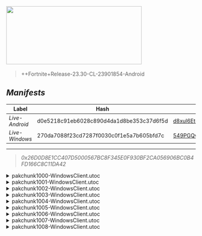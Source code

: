<div style="pointer-events: none">
  <img style="pointer-events: none" src="https://raw.githubusercontent.com/Tectors/fn-archive/master/.github/source/dependents/gen.26.20.svg" width="360" height="155">
<div>

 >  
  
  > ++Fortnite+Release-23.30-CL-23901854-Android

## *Manifests*
| Label | Hash | Route |
| - | - | - |
| *Live-Android* | d0e5218c91eb6028c890d4da1d8be353c37d6f5d | [d8xul6EtcKMq9wNlrkqSQ2LZcZOVUg](https://github.com/Tectors/fn-archive/blob/master/manifests/d8xul6EtcKMq9wNlrkqSQ2LZcZOVUg.manifest) |
| *Live-Windows* | 270da7088f23cd7287f0030c0f1e5a7b605bfd7c | [549PGQv1etyjcGojW0W4sZO5D_DotA](https://github.com/Tectors/fn-archive/blob/master/manifests/549PGQv1etyjcGojW0W4sZO5D_DotA.manifest) |

---

> *0x26D0D8E1CC407D5000567BC8F345E0F930BF2CA056906BC0B4FD166C8C11DA42*

<details>
  <summary>pakchunk1000-WindowsClient.utoc</summary>

 > 
    0x2A33242EC00E66B7DBF71BD359A366AAA71E250CF9452209C02FB599DF6432CD

  <img src="https://raw.githubusercontent.com/Tectors/fn-archive/master/.github/source/dependents/referred/Wrap_ShiitakeShaolin_Rouge.svg" width="100"> <img src="https://raw.githubusercontent.com/Tectors/fn-archive/master/.github/source/dependents/referred/Spray_ReferAFriend.svg" width="100"> <img src="https://raw.githubusercontent.com/Tectors/fn-archive/master/.github/source/dependents/referred/Pickaxe_ShiitakeShaolin_Rouge.svg" width="100"> <img src="https://raw.githubusercontent.com/Tectors/fn-archive/master/.github/source/dependents/referred/Emoji_S26_ReferAFriend.svg" width="100"> <img src="https://raw.githubusercontent.com/Tectors/fn-archive/master/.github/source/dependents/referred/Character_ShiitakeShaolin_Rouge.svg" width="100"> <img src="https://raw.githubusercontent.com/Tectors/fn-archive/master/.github/source/dependents/referred/Backpack_ShiitakeShaolin_Rouge.svg" width="100"> 
</details>

<details>
  <summary>pakchunk1001-WindowsClient.utoc</summary>

 > 
    0xB55BF08C8BA56EF3CB9812A5161070292386AB30AEE72BBD0AA747E74D3CBB95

  <img src="https://raw.githubusercontent.com/Tectors/fn-archive/master/.github/source/dependents/referred/Wrap_Comp26.svg" width="100"> <img src="https://raw.githubusercontent.com/Tectors/fn-archive/master/.github/source/dependents/referred/Spray_S26_FNCSDrops.svg" width="100"> <img src="https://raw.githubusercontent.com/Tectors/fn-archive/master/.github/source/dependents/referred/Pickaxe_SkeletonHunterFNCS.svg" width="100"> <img src="https://raw.githubusercontent.com/Tectors/fn-archive/master/.github/source/dependents/referred/LoadingScreen_FNCSDrops26.svg" width="100"> <img src="https://raw.githubusercontent.com/Tectors/fn-archive/master/.github/source/dependents/referred/Emoji_S26_FNCSDrops.svg" width="100"> <img src="https://raw.githubusercontent.com/Tectors/fn-archive/master/.github/source/dependents/referred/EID_Victorious.svg" width="100"> <img src="https://raw.githubusercontent.com/Tectors/fn-archive/master/.github/source/dependents/referred/Contrail_FNCS_S26.svg" width="100"> <img src="https://raw.githubusercontent.com/Tectors/fn-archive/master/.github/source/dependents/referred/Character_StarWalkerFNCS.svg" width="100"> <img src="https://raw.githubusercontent.com/Tectors/fn-archive/master/.github/source/dependents/referred/Character_GreenJacketFNCS.svg" width="100"> <img src="https://raw.githubusercontent.com/Tectors/fn-archive/master/.github/source/dependents/referred/Backpack_FNCSShield26.svg" width="100"> <img src="https://raw.githubusercontent.com/Tectors/fn-archive/master/.github/source/dependents/referred/Backpack_FNCS26.svg" width="100"> 
</details>

<details>
  <summary>pakchunk1002-WindowsClient.utoc</summary>

 > 
    0xB68F10391C0046C5ACF0EC7A126263F55E83BC1E325AA4D81E52EE34A01AC2CB

  <img src="https://raw.githubusercontent.com/Tectors/fn-archive/master/.github/source/dependents/referred/EID_Malleable.svg" width="100"> 
</details>

<details>
  <summary>pakchunk1003-WindowsClient.utoc</summary>

 > 
    0x98F4EBFA01174EAC21237E8337EA89213629051D83DDA5AAAE7D65C273C383AC

  <img src="https://raw.githubusercontent.com/Tectors/fn-archive/master/.github/source/dependents/referred/Pickaxe_LethalVae.svg" width="100"> <img src="https://raw.githubusercontent.com/Tectors/fn-archive/master/.github/source/dependents/referred/LoadingScreen_OctCrew.svg" width="100"> <img src="https://raw.githubusercontent.com/Tectors/fn-archive/master/.github/source/dependents/referred/Character_LethalVae.svg" width="100"> <img src="https://raw.githubusercontent.com/Tectors/fn-archive/master/.github/source/dependents/referred/Backpack_LethalVae.svg" width="100"> 
</details>

<details>
  <summary>pakchunk1004-WindowsClient.utoc</summary>

 > 
    0x4CA6B12B1735CA8545754A90356746DDBA1F13BF21C2E99AE71E46A367672F14

  <img src="https://raw.githubusercontent.com/Tectors/fn-archive/master/.github/source/dependents/referred/Wrap_IonVial.svg" width="100"> <img src="https://raw.githubusercontent.com/Tectors/fn-archive/master/.github/source/dependents/referred/Pickaxe_IonVial.svg" width="100"> <img src="https://raw.githubusercontent.com/Tectors/fn-archive/master/.github/source/dependents/referred/Character_IonVial.svg" width="100"> <img src="https://raw.githubusercontent.com/Tectors/fn-archive/master/.github/source/dependents/referred/Backpack_IonVial.svg" width="100"> 
</details>

<details>
  <summary>pakchunk1005-WindowsClient.utoc</summary>

 > 
    0x36C44A9EC4DC93BACA89D51DE181FB5177E5C1AC5748DE91948386A807685799

  <img src="https://raw.githubusercontent.com/Tectors/fn-archive/master/.github/source/dependents/referred/Spray_GalaxyLevel.svg" width="100"> <img src="https://raw.githubusercontent.com/Tectors/fn-archive/master/.github/source/dependents/referred/Pickaxe_GalaxyLevel.svg" width="100"> <img src="https://raw.githubusercontent.com/Tectors/fn-archive/master/.github/source/dependents/referred/Glider_GalaxyLevel.svg" width="100"> <img src="https://raw.githubusercontent.com/Tectors/fn-archive/master/.github/source/dependents/referred/Emoji_S26_GalaxyLevel.svg" width="100"> <img src="https://raw.githubusercontent.com/Tectors/fn-archive/master/.github/source/dependents/referred/EID_GalaxyLevel.svg" width="100"> <img src="https://raw.githubusercontent.com/Tectors/fn-archive/master/.github/source/dependents/referred/Character_GalaxyLevel.svg" width="100"> <img src="https://raw.githubusercontent.com/Tectors/fn-archive/master/.github/source/dependents/referred/Backpack_GalaxyLevel.svg" width="100"> 
</details>

<details>
  <summary>pakchunk1006-WindowsClient.utoc</summary>

 > 
    0x83854EF1EFFC5E4D7E4B9E70A60FE09B29840188FA377F2A5E7BD649A62D111F

  <img src="https://raw.githubusercontent.com/Tectors/fn-archive/master/.github/source/dependents/referred/EID_Shimmy.svg" width="100"> 
</details>

<details>
  <summary>pakchunk1007-WindowsClient.utoc</summary>

 > 
    0x5F149D17C16F53A4CF98C8366452DCC4F5C5CA89B7B3921C0E9485CFCADC75F4

  <img src="https://raw.githubusercontent.com/Tectors/fn-archive/master/.github/source/dependents/referred/EID_Devotion.svg" width="100"> 
</details>

<details>
  <summary>pakchunk1008-WindowsClient.utoc</summary>

 > 
    0x02F348C9307A9089ADE97ED8B46CF32010B798F21935770C9FC07D53607F771D

  <img src="https://raw.githubusercontent.com/Tectors/fn-archive/master/.github/source/dependents/referred/EID_Hoist.svg" width="100"> 
</details>


